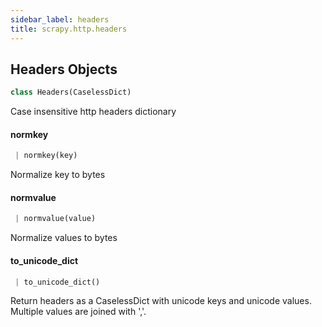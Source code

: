 ```yaml
---
sidebar_label: headers
title: scrapy.http.headers
---
```


## Headers Objects

```python
class Headers(CaselessDict)
```

Case insensitive http headers dictionary

#### normkey

```python
 | normkey(key)
```

Normalize key to bytes

#### normvalue

```python
 | normvalue(value)
```

Normalize values to bytes

#### to\_unicode\_dict

```python
 | to_unicode_dict()
```

Return headers as a CaselessDict with unicode keys
and unicode values. Multiple values are joined with &#x27;,&#x27;.

